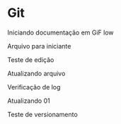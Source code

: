 
# Git

Iniciando documentação em GiF low

Arquivo para iniciante

Teste de edição

Atualizando arquivo

Verificação de log

Atualizando 01

Teste de versionamento
